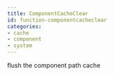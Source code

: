 ```yaml
---
title: ComponentCacheClear
id: function-componentcacheclear
categories:
- cache
- component
- system
---
```


flush the component path cache
